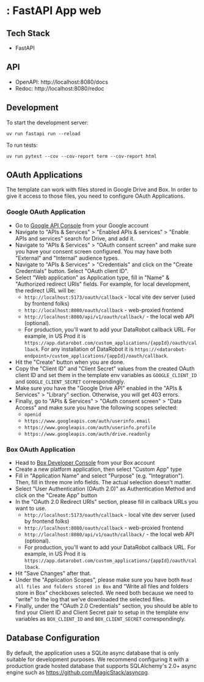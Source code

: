 # : FastAPI App web

## Tech Stack

- FastAPI

## API

- OpenAPI: http://localhost:8080/docs
- Redoc: http://localhost:8080/redoc

## Development

To start the development server:

```
uv run fastapi run --reload
```

To run tests:

```
uv run pytest --cov --cov-report term --cov-report html
```



## OAuth Applications

The template can work with files stored in Google Drive and Box. 
In order to give it access to those files, you need to configure OAuth Applications.

### Google OAuth Application

- Go to [Google API Console](https://console.developers.google.com/) from your Google account
- Navigate to "APIs & Services" > "Enabled APIs & services" > "Enable APIs and services" search for Drive, and add it.
- Navigate to "APIs & Services" > "OAuth consent screen" and make sure you have your consent screen configured. You may have both "External" and "Internal" audience types.
- Navigate to "APIs & Services" > "Credentials" and click on the "Create Credentials" button. Select "OAuth client ID".
- Select "Web application" as Application type, fill in "Name" & "Authorized redirect URIs" fields. For example, for local development, the redirect URL will be:
  - `http://localhost:5173/oauth/callback` - local vite dev server (used by frontend folks)
  - `http://localhost:8080/oauth/callback` - web-proxied frontend 
  - `http://localhost:8080/api/v1/oauth/callback/` - the local web API (optional).
  -  For production, you'll want to add your DataRobot callback URL. For example, in US Prod it is `https://app.datarobot.com/custom_applications/{appId}/oauth/callback`. For any installation of DataRobot it is `https://<datarobot-endpoint>/custom_applications/{appId}/oauth/callback`.
- Hit the "Create" button when you are done.
- Copy the "Client ID" and "Client Secret" values from the created OAuth client ID and set them in the template env variables as `GOOGLE_CLIENT_ID` and `GOOGLE_CLIENT_SECRET` correspondingly.
- Make sure you have the "Google Drive API" enabled in the "APIs & Services" > "Library" section. Otherwise, you will get 403 errors.
- Finally, go to "APIs & Services" > "OAuth consent screen" > "Data Access" and make sure you have the following scopes selected:
  - `openid`
  - `https://www.googleapis.com/auth/userinfo.email`
  - `https://www.googleapis.com/auth/userinfo.profile`
  - `https://www.googleapis.com/auth/drive.readonly`

### Box OAuth Application

- Head to [Box Developer Console](https://app.box.com/developers/console) from your Box account
- Create a new platform application, then select "Custom App" type
- Fill in "Application Name" and select "Purpose" (e.g. "Integration"). Then, fill in three more info fields. The actual selection doesn't matter.
- Select "User Authentication (OAuth 2.0)" as Authentication Method and click on the "Create App" button
- In the "OAuth 2.0 Redirect URIs" section, please fill in callback URLs you want to use.
  - `http://localhost:5173/oauth/callback` - local vite dev server (used by frontend folks)
  - `http://localhost:8080/oauth/callback` - web-proxied frontend 
  - `http://localhost:8080/api/v1/oauth/callback/` - the local web API (optional).
  -  For production, you'll want to add your DataRobot callback URL. For example, in US Prod it is `https://app.datarobot.com/custom_applications/{appId}/oauth/callback`.
- Hit "Save Changes" after that.
- Under the "Application Scopes", please make sure you have both `Read all files and folders stored in Box` and "Write all files and folders store in Box" checkboxes selected. We need both because we need to "write" to the log that we've downloaded the selected files.
- Finally, under the "OAuth 2.0 Credentials" section, you should be able to find your Client ID and Client Secret pair to setup in the template env variables as `BOX_CLIENT_ID` and `BOX_CLIENT_SECRET` correspondingly.

## Database Configuration

By default, the application uses a SQLite async database that is only
suitable for development purposes. We recommend configuring it with a
production grade hosted database that supports SQLAlchemy's 2.0+ async
engine such as https://github.com/MagicStack/asyncpg.
